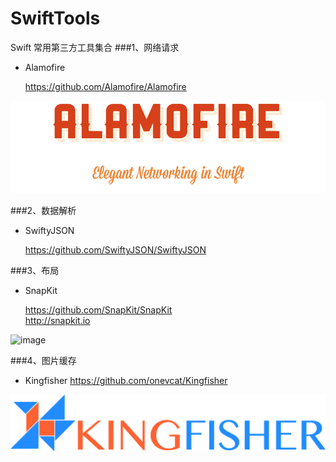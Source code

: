 # SwiftTools
Swift 常用第三方工具集合
###1、网络请求

* Alamofire 

 
   <https://github.com/Alamofire/Alamofire>

![image](https://raw.githubusercontent.com/Alamofire/Alamofire/assets/alamofire.png)

###2、数据解析
* SwiftyJSON

   <https://github.com/SwiftyJSON/SwiftyJSON>



###3、布局

* SnapKit 



   <https://github.com/SnapKit/SnapKit>   
         <http://snapkit.io>
       
![image](https://camo.githubusercontent.com/446acab40bc68602c8046deddbc60296906ce2d6/687474703a2f2f736e61706b69742e696f2f696d616765732f62616e6e65722e706e67)

###4、图片缓存

* Kingfisher <https://github.com/onevcat/Kingfisher>

![image](https://raw.githubusercontent.com/onevcat/Kingfisher/master/images/logo.png)